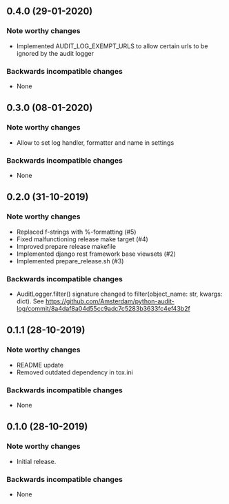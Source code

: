 
## 0.4.0 (29-01-2020)

### Note worthy changes
- Implemented AUDIT_LOG_EXEMPT_URLS to allow certain urls to be ignored by the audit logger

### Backwards incompatible changes
- None


## 0.3.0 (08-01-2020)

### Note worthy changes
- Allow to set log handler, formatter and name in settings

### Backwards incompatible changes
- None


## 0.2.0 (31-10-2019)

### Note worthy changes
- Replaced f-strings with %-formatting (#5)
- Fixed malfunctioning release make target (#4)
- Improved prepare release makefile
- Implemented django rest framework base viewsets (#2)
- Implemented prepare_release.sh (#3)

### Backwards incompatible changes
- AuditLogger.filter() signature changed to filter(object_name: str, kwargs: dict). 
See https://github.com/Amsterdam/python-audit-log/commit/8a4daf8a04d55cc9adc7c5283b3633fc4ef43b2f


## 0.1.1 (28-10-2019)

### Note worthy changes
- README update
- Removed outdated dependency in tox.ini

### Backwards incompatible changes
- None


## 0.1.0 (28-10-2019)

### Note worthy changes
- Initial release.

### Backwards incompatible changes
- None 
